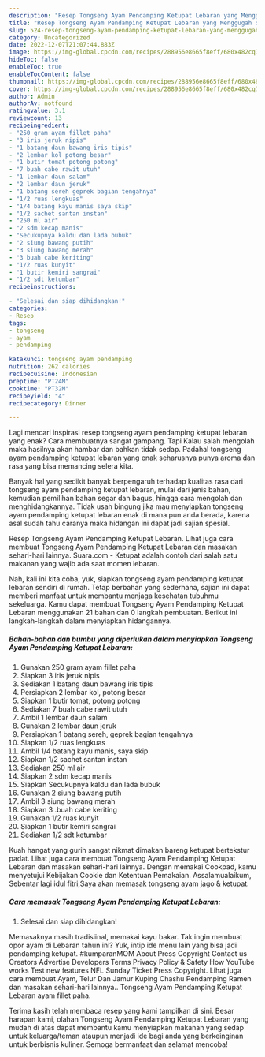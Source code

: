 ```yaml
---
description: "Resep Tongseng Ayam Pendamping Ketupat Lebaran yang Menggugah Selera, Buat Buka Puasa}"
title: "Resep Tongseng Ayam Pendamping Ketupat Lebaran yang Menggugah Selera, Buat Buka Puasa}"
slug: 524-resep-tongseng-ayam-pendamping-ketupat-lebaran-yang-menggugah-selera-buat-buka-puasa
category: Uncategorized
date: 2022-12-07T21:07:44.883Z
image: https://img-global.cpcdn.com/recipes/288956e8665f8eff/680x482cq70/tongseng-ayam-pendamping-ketupat-lebaran-foto-resep-utama.jpg
hideToc: false
enableToc: true
enableTocContent: false
thumbnail: https://img-global.cpcdn.com/recipes/288956e8665f8eff/680x482cq70/tongseng-ayam-pendamping-ketupat-lebaran-foto-resep-utama.jpg
cover: https://img-global.cpcdn.com/recipes/288956e8665f8eff/680x482cq70/tongseng-ayam-pendamping-ketupat-lebaran-foto-resep-utama.jpg
author: Admin
authorAv: notfound
ratingvalue: 3.1
reviewcount: 13
recipeingredient:
- "250 gram ayam fillet paha"
- "3 iris jeruk nipis"
- "1 batang daun bawang iris tipis"
- "2 lembar kol potong besar"
- "1 butir tomat potong potong"
- "7 buah cabe rawit utuh"
- "1 lembar daun salam"
- "2 lembar daun jeruk"
- "1 batang sereh geprek bagian tengahnya"
- "1/2 ruas lengkuas"
- "1/4 batang kayu manis saya skip"
- "1/2 sachet santan instan"
- "250 ml air"
- "2 sdm kecap manis"
- "Secukupnya kaldu dan lada bubuk"
- "2 siung bawang putih"
- "3 siung bawang merah"
- "3 buah cabe keriting"
- "1/2 ruas kunyit"
- "1 butir kemiri sangrai"
- "1/2 sdt ketumbar"
recipeinstructions:

- "Selesai dan siap dihidangkan!"
categories:
- Resep
tags:
- tongseng
- ayam
- pendamping

katakunci: tongseng ayam pendamping 
nutrition: 262 calories
recipecuisine: Indonesian
preptime: "PT24M"
cooktime: "PT32M"
recipeyield: "4"
recipecategory: Dinner

---
```



Lagi mencari inspirasi resep tongseng ayam pendamping ketupat lebaran yang enak? Cara membuatnya sangat gampang. Tapi Kalau salah mengolah maka hasilnya akan hambar dan bahkan tidak sedap. Padahal tongseng ayam pendamping ketupat lebaran yang enak seharusnya punya aroma dan rasa yang bisa memancing selera kita.


Banyak hal yang sedikit banyak berpengaruh terhadap kualitas rasa dari tongseng ayam pendamping ketupat lebaran, mulai dari jenis bahan, kemudian pemilihan bahan segar dan bagus, hingga cara mengolah dan menghidangkannya. Tidak usah bingung jika mau menyiapkan tongseng ayam pendamping ketupat lebaran enak di mana pun anda berada, karena asal sudah tahu caranya maka hidangan ini dapat jadi sajian spesial.

Resep Tongseng Ayam Pendamping Ketupat Lebaran. Lihat juga cara membuat Tongseng Ayam Pendamping Ketupat Lebaran dan masakan sehari-hari lainnya. Suara.com - Ketupat adalah contoh dari salah satu makanan yang wajib ada saat momen lebaran.


Nah, kali ini kita coba, yuk, siapkan tongseng ayam pendamping ketupat lebaran sendiri di rumah. Tetap berbahan yang sederhana, sajian ini dapat memberi manfaat untuk membantu menjaga kesehatan tubuhmu sekeluarga. Kamu dapat membuat Tongseng Ayam Pendamping Ketupat Lebaran menggunakan 21 bahan dan 0 langkah pembuatan. Berikut ini langkah-langkah dalam menyiapkan hidangannya.

<!--inarticleads1-->

##### Bahan-bahan dan bumbu yang diperlukan dalam menyiapkan Tongseng Ayam Pendamping Ketupat Lebaran:

1. Gunakan 250 gram ayam fillet paha
1. Siapkan 3 iris jeruk nipis
1. Sediakan 1 batang daun bawang iris tipis
1. Persiapkan 2 lembar kol, potong besar
1. Siapkan 1 butir tomat, potong potong
1. Sediakan 7 buah cabe rawit utuh
1. Ambil 1 lembar daun salam
1. Gunakan 2 lembar daun jeruk
1. Persiapkan 1 batang sereh, geprek bagian tengahnya
1. Siapkan 1/2 ruas lengkuas
1. Ambil 1/4 batang kayu manis, saya skip
1. Siapkan 1/2 sachet santan instan
1. Sediakan 250 ml air
1. Siapkan 2 sdm kecap manis
1. Siapkan Secukupnya kaldu dan lada bubuk
1. Gunakan 2 siung bawang putih
1. Ambil 3 siung bawang merah
1. Siapkan 3 .buah cabe keriting
1. Gunakan 1/2 ruas kunyit
1. Siapkan 1 butir kemiri sangrai
1. Sediakan 1/2 sdt ketumbar


Kuah hangat yang gurih sangat nikmat dimakan bareng ketupat bertekstur padat. Lihat juga cara membuat Tongseng Ayam Pendamping Ketupat Lebaran dan masakan sehari-hari lainnya. Dengan memakai Cookpad, kamu menyetujui Kebijakan Cookie dan Ketentuan Pemakaian. Assalamualaikum, Sebentar lagi idul fitri,Saya akan memasak tongseng ayam jago &amp; ketupat. 

<!--inarticleads2-->

##### Cara memasak Tongseng Ayam Pendamping Ketupat Lebaran:


1. Selesai dan siap dihidangkan!

Memasaknya masih tradisiinal, memakai kayu bakar. Tak ingin membuat opor ayam di Lebaran tahun ini? Yuk, intip ide menu lain yang bisa jadi pendamping ketupat. #kumparanMOM About Press Copyright Contact us Creators Advertise Developers Terms Privacy Policy &amp; Safety How YouTube works Test new features NFL Sunday Ticket Press Copyright. Lihat juga cara membuat Ayam, Telur Dan Jamur Kuping Chashu Pendamping Ramen dan masakan sehari-hari lainnya.. Tongseng Ayam Pendamping Ketupat Lebaran ayam fillet paha. 

Terima kasih telah membaca resep yang kami tampilkan di sini. Besar harapan kami, olahan Tongseng Ayam Pendamping Ketupat Lebaran yang mudah di atas dapat membantu kamu menyiapkan makanan yang sedap untuk keluarga/teman ataupun menjadi ide bagi anda yang berkeinginan untuk berbisnis kuliner. Semoga bermanfaat dan selamat mencoba!
